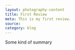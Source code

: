 ```yaml
---
layout: photography-content
title: First Review
meta: This is my first review.
source:
category: blog
---
```


Some kind of summary
